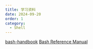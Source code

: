 ```yaml
---
title: 学习资料
date: 2024-09-20
order: 1
category:
  - Shell
---
```


[bash-handbook](https://github.com/denysdovhan/bash-handbook)
[Bash Reference Manual](https://www.gnu.org/software/bash/manual/bash.html)
